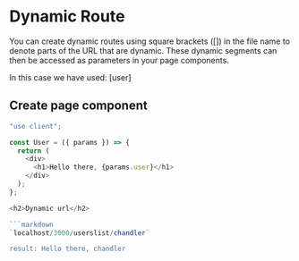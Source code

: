 # Dynamic Route

<p>You can create dynamic routes using square brackets ([]) in the file name to denote parts of the URL that are dynamic. These dynamic segments can then be accessed as parameters in your page components.</p>

<p>In this case we have used: [user]</p>

<h2>Create page component</h2>

````js
"use client";

const User = ({ params }) => {
  return (
    <div>
      <h1>Hello there, {params.user}</h1>
    </div>
  );
};

<h2>Dynamic url</h2>

```markdown
`localhost/3000/userslist/chandler`

result: Hello there, chandler
````
